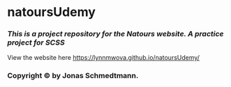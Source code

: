 # natoursUdemy

### *This is a project repository for the Natours website. A practice project for SCSS*

View the website here
https://lynnmwova.github.io/natoursUdemy/
 
 ### Copyright © by Jonas Schmedtmann.

